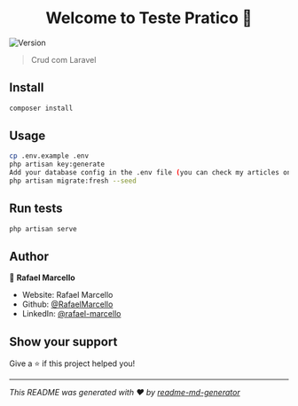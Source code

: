<h1 align="center">Welcome to Teste Pratico 👋</h1>
<p>
  <img alt="Version" src="https://img.shields.io/badge/version-1.0-blue.svg?cacheSeconds=2592000" />
</p>

> Crud com Laravel

## Install

```sh
composer install
```

## Usage

```sh
cp .env.example .env
php artisan key:generate
Add your database config in the .env file (you can check my articles on how to achieve that)
php artisan migrate:fresh --seed
```

## Run tests

```sh
php artisan serve
```

## Author

👤 **Rafael Marcello**

* Website: Rafael Marcello
* Github: [@RafaelMarcello](https://github.com/RafaelMarcello)
* LinkedIn: [@rafael-marcello](https://linkedin.com/in/www.linkedin.com\/in\/rafael-marcello)

## Show your support

Give a ⭐️ if this project helped you!

***
_This README was generated with ❤️ by [readme-md-generator](https://github.com/kefranabg/readme-md-generator)_
